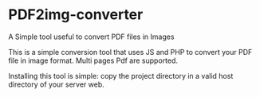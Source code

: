 # PDF2img-converter
A Simple tool useful to convert PDF files in Images

This is a simple conversion tool that uses JS and PHP to convert your PDF file in image format. 
Multi pages Pdf are supported.

Installing this tool is simple: copy the project directory in a valid host directory of your server web.

